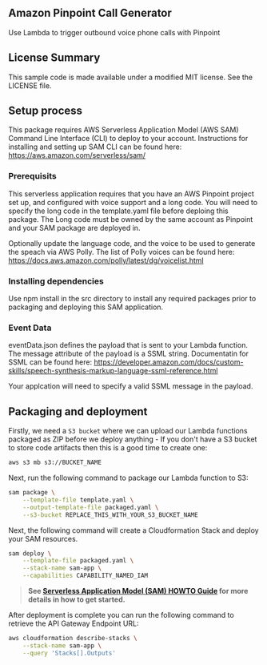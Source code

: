 ## Amazon Pinpoint Call Generator

Use Lambda to trigger outbound voice phone calls with Pinpoint

## License Summary

This sample code is made available under a modified MIT license. See the LICENSE file.

## Setup process
This package requires AWS Serverless Application Model (AWS SAM) Command Line Interface (CLI) to deploy to your account.
Instructions for installing and setting up SAM CLI can be found here:
https://aws.amazon.com/serverless/sam/

### Prerequisits
This serverless application requires that you have an AWS Pinpoint project set up, and configured with voice support and a long code.
You will need to specify the long code in the template.yaml file before deploing this package.
The Long code must be owned by the same account as Pinpoint and your SAM package are deployed in. 

Optionally update the language code, and the voice to be used to generate the speach via AWS Polly. 
The list of Polly voices can be found here:
https://docs.aws.amazon.com/polly/latest/dg/voicelist.html

### Installing dependencies
Use npm install in the src directory to install any required packages prior to packaging and deploying this SAM application.

### Event Data
eventData.json defines the payload that is sent to your Lambda function. The message attribute of the payload is a SSML string. Documentatin for SSML can be found here:
https://developer.amazon.com/docs/custom-skills/speech-synthesis-markup-language-ssml-reference.html

Your applcation will need to specify a valid SSML message in the payload.

## Packaging and deployment

Firstly, we need a `S3 bucket` where we can upload our Lambda functions packaged as ZIP before we deploy anything - If you don't have a S3 bucket to store code artifacts then this is a good time to create one:

```bash
aws s3 mb s3://BUCKET_NAME
```

Next, run the following command to package our Lambda function to S3:

```bash
sam package \
    --template-file template.yaml \
    --output-template-file packaged.yaml \
    --s3-bucket REPLACE_THIS_WITH_YOUR_S3_BUCKET_NAME
```

Next, the following command will create a Cloudformation Stack and deploy your SAM resources.

```bash
sam deploy \
    --template-file packaged.yaml \
    --stack-name sam-app \
    --capabilities CAPABILITY_NAMED_IAM
```

> **See [Serverless Application Model (SAM) HOWTO Guide](https://github.com/awslabs/serverless-application-model/blob/master/HOWTO.md) for more details in how to get started.**

After deployment is complete you can run the following command to retrieve the API Gateway Endpoint URL:

```bash
aws cloudformation describe-stacks \
    --stack-name sam-app \
    --query 'Stacks[].Outputs'
``` 